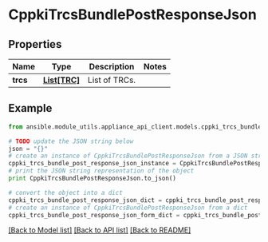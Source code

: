 # CppkiTrcsBundlePostResponseJson


## Properties

Name | Type | Description | Notes
------------ | ------------- | ------------- | -------------
**trcs** | [**List[TRC]**](TRC.md) | List of TRCs. | 

## Example

```python
from ansible.module_utils.appliance_api_client.models.cppki_trcs_bundle_post_response_json import CppkiTrcsBundlePostResponseJson

# TODO update the JSON string below
json = "{}"
# create an instance of CppkiTrcsBundlePostResponseJson from a JSON string
cppki_trcs_bundle_post_response_json_instance = CppkiTrcsBundlePostResponseJson.from_json(json)
# print the JSON string representation of the object
print CppkiTrcsBundlePostResponseJson.to_json()

# convert the object into a dict
cppki_trcs_bundle_post_response_json_dict = cppki_trcs_bundle_post_response_json_instance.to_dict()
# create an instance of CppkiTrcsBundlePostResponseJson from a dict
cppki_trcs_bundle_post_response_json_form_dict = cppki_trcs_bundle_post_response_json.from_dict(cppki_trcs_bundle_post_response_json_dict)
```
[[Back to Model list]](../README.md#documentation-for-models) [[Back to API list]](../README.md#documentation-for-api-endpoints) [[Back to README]](../README.md)


